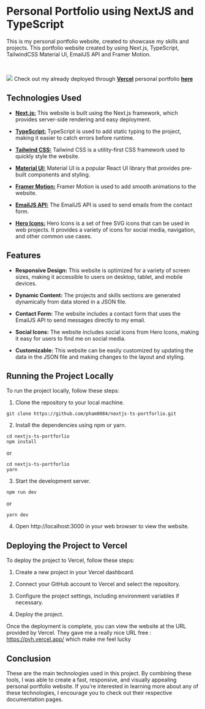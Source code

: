 # Personal Portfolio using NextJS and TypeScript


This is my personal portfolio website, created to showcase my skills and projects. This portfolio website created by using Next.js, TypeScript, TailwindCSS Material UI, EmailJS API and Framer Motion.

<br>

![](https://github.com/pham0084/nextjs-ts-portforlio/blob/main/thumbnail.jpeg?raw=true)
Check out my already deployed through [**Vercel**](https://vercel.com/) personal portfolio [**here**](https://pvh.vercel.app/)


## Technologies Used

- [**Next.js:**](https://nextjs.org/) This website is built using the Next.js framework, which provides server-side rendering and easy deployment.

- [**TypeScript:**](https://www.typescriptlang.org/) TypeScript is used to add static typing to the project, making it easier to catch errors before runtime.

- [**Tailwind CSS:**](https://tailwindcss.com/) Tailwind CSS is a utility-first CSS framework used to quickly style the website.

- [**Material UI:**](https://mui.com/) Material UI is a popular React UI library that provides pre-built components and styling.

- [**Framer Motion:**](https://www.npmjs.com/package/framer-motion) Framer Motion is used to add smooth animations to the website.

- [**EmailJS API:**](https://www.emailjs.com/) The EmailJS API is used to send emails from the contact form.

- [**Hero Icons:**](https://heroicons.com/) Hero Icons is a set of free SVG icons that can be used in web projects. It provides a variety of icons for social media, navigation, and other common use cases.

## Features

- **Responsive Design:** This website is optimized for a variety of screen sizes, making it accessible to users on desktop, tablet, and mobile devices.

- **Dynamic Content:** The projects and skills sections are generated dynamically from data stored in a JSON file.

- **Contact Form:** The website includes a contact form that uses the EmailJS API to send messages directly to my email.

- **Social Icons:** The website includes social icons from Hero Icons, making it easy for users to find me on social media.

- **Customizable:** This website can be easily customized by updating the data in the JSON file and making changes to the layout and styling.

## Running the Project Locally

To run the project locally, follow these steps:

1. Clone the repository to your local machine.

```
git clone https://github.com/pham0084/nextjs-ts-portforlio.git
```

2. Install the dependencies using npm or yarn.

```
cd nextjs-ts-portforlio
npm install
```
 or

```
cd nextjs-ts-portforlio
yarn
```

3. Start the development server.

```
npm run dev
```
or

```
yarn dev
```

4. Open http://localhost:3000 in your web browser to view the website.

## Deploying the Project to Vercel

To deploy the project to Vercel, follow these steps:

1. Create a new project in your Vercel dashboard.

2. Connect your GitHub account to Vercel and select the repository.

3. Configure the project settings, including environment variables if necessary.

4. Deploy the project.

Once the deployment is complete, you can view the website at the URL provided by Vercel. They gave me a really nice URL free : https://pvh.vercel.app/ which make me feel lucky

## Conclusion

These are the main technologies used in this project. By combining these tools, I was able to create a fast, responsive, and visually appealing personal portfolio website. If you're interested in learning more about any of these technologies, I encourage you to check out their respective documentation pages.


